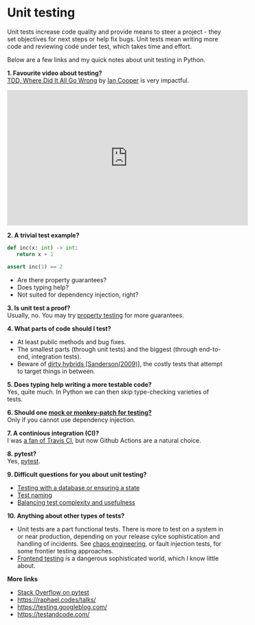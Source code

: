 # Unit testing

Unit tests increase code quality and provide means to steer a project - they set objectives for next steps or help fix bugs. Unit tests mean writing more code and reviewing code under test, which takes time and effort. 

Below are a few links and my quick notes about unit testing in Python. 

<b>1. Favourite video about testing?</b><br>
[TDD, Where Did It All Go Wrong](https://www.youtube.com/watch?v=EZ05e7EMOLM) by [Ian Cooper](https://twitter.com/icooper) is very impactful. <!--Also advertised [here](https://twitter.com/unclebobmartin/status/1032405401009041409). -->

<iframe width="560" height="315" src="https://www.youtube.com/embed/EZ05e7EMOLM" frameborder="0" allow="accelerometer; autoplay; clipboard-write; encrypted-media; gyroscope; picture-in-picture" allowfullscreen></iframe>

<b>2. A trivial test example?</b><br>

```python
def inc(x: int) -> int:
   return x + 1

assert inc(1) == 2
```
- Are there property guarantees?
- Does typing help?
- Not suited for dependency injection, right?

<b>3. Is unit test a proof?</b>
<br>Usually, no. You may try [property testing](https://hypothesis.works/articles/what-is-property-based-testing/) for more guarantees.

<!--b>Is code coverage a good metric?</b><br>
0% coverage means there are no tests. With 100% coverage you can have poorly written tests, so the metric is not exhaustive. -->

<b>4. What parts of code should I test?</b><br>

- At least public methods and bug fixes.
- The smallest parts (through unit tests) and the biggest (through end-to-end, integration tests).
- Beware of [dirty hybrids [Sanderson(2009)]][dh], the costly tests that attempt to target things in between.

[dh]: http://blog.stevensanderson.com/2009/08/24/writing-great-unit-tests-best-and-worst-practises/

<b>5. Does typing help writing a more testable code?</b><br>
Yes, quite much. In Python we can then skip type-checking varieties of tests.

<!--b>A test setup (fixture) is getting big out of proportion, what is wrong?</b><br>

- Maybe a chance to reconsider program design and refactor, where possible.
- Testing the wrong part of program. -->

<b>6. Should one [mock or monkey-patch for testing?](https://twitter.com/gagliardi_vale/status/1318231202395004929)</b><br>
Only if you cannot use dependency injection.

<b>7. A continious integration (CI)?</b><br>
I was [a fan of Travis CI][tweet-travis], but now Github Actions are a natural choice.

[tweet-travis]: https://twitter.com/PogrebnyakE/status/1323256976722305024

<b>8. pytest?</b><br>
Yes, [pytest](https://docs.pytest.org/en/stable/).

<b>9. Difficult questions for you about unit testing?</b><br>

- [Testing with a database or ensuring a state](https://flask.palletsprojects.com/en/1.1.x/testing/)
- [Test naming](https://github.com/mini-kep/guidelines/blob/master/testing.md)
- [Balancing test complexity and usefulness](https://twitter.com/PogrebnyakE/status/1230112605123076098)

<b>10. Anything about other types of tests?</b>

- Unit tests are a part functional tests. There is more to test on a system in or near production, depending on your release cylce sophistication and handling of incidents. See [chaos engineering][chaos], or fault injection tests, for some frontier testing approaches.
- [Frontend testing][sel] is a dangerous sophisticated world, which I know little about.

[sel]: https://github.com/seleniumbase/SeleniumBase
[chaos]: https://en.wikipedia.org/wiki/Chaos_engineering

<b>More links</b>

- [Stack Overflow on pytest](https://stackoverflow.com/questions/tagged/pytest?tab=Frequent)
- <https://raphael.codes/talks/>
- <https://testing.googleblog.com/>
- <https://testandcode.com/>
